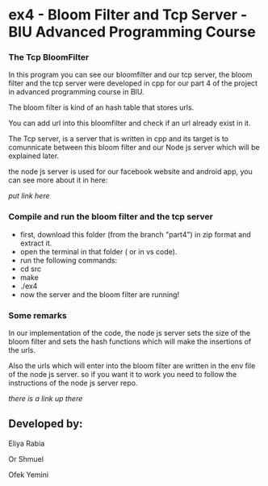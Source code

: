 # ex4 - Bloom Filter and Tcp Server - BIU Advanced Programming Course
### The Tcp BloomFilter
In this program you can see our bloomfilter and our tcp server, the bloom filter and the tcp server were developed in cpp for our part 4 of the project in advanced programming course in BIU. 

The bloom filter is kind of an hash table that stores urls.

You can add url into this bloomfilter and check if an url already exist in it. 

The Tcp server, is a server that is written in cpp and its target is to comunnicate between this bloom filter and our Node js server which will be explained later. 

the node js server is used for our facebook website and android app, you can see more about it in here: 

*put link here*

### Compile and run the bloom filter and the tcp server
- first, download this folder (from the branch "part4") in zip format and extract it.
- open the terminal in that folder ( or in vs code).
- run the following commands:
- cd src
- make
- ./ex4
- now the server and the bloom filter are running!

### Some remarks 
In our implementation of the code, the node js server sets the size of the bloom filter and sets the hash functions which will make the insertions of the urls.

Also the urls which will enter into the bloom filter are written in the env file of the node js server. so if you want it to work you need to follow the instructions of the node js server repo.

*there is a link up there* 

## Developed by:
Eliya Rabia 

Or Shmuel

Ofek Yemini

